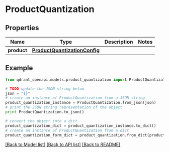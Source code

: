 # ProductQuantization


## Properties
Name | Type | Description | Notes
------------ | ------------- | ------------- | -------------
**product** | [**ProductQuantizationConfig**](ProductQuantizationConfig.md) |  | 

## Example

```python
from qdrant_openapi.models.product_quantization import ProductQuantization

# TODO update the JSON string below
json = "{}"
# create an instance of ProductQuantization from a JSON string
product_quantization_instance = ProductQuantization.from_json(json)
# print the JSON string representation of the object
print ProductQuantization.to_json()

# convert the object into a dict
product_quantization_dict = product_quantization_instance.to_dict()
# create an instance of ProductQuantization from a dict
product_quantization_form_dict = product_quantization.from_dict(product_quantization_dict)
```
[[Back to Model list]](../README.md#documentation-for-models) [[Back to API list]](../README.md#documentation-for-api-endpoints) [[Back to README]](../README.md)


